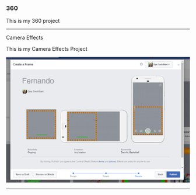 ### 360

This is my 360 project

<script src="//360.vizor.io/scripts/embed.js" data-vizorurl="https://360.vizor.io/embed/v/a0wjl" ></script>

***

Camera Effects

This is my Camera Effects Project

![Fernando](https://github.com/Herrera23/Herrera23.github.io/blob/master/Fernando.PNG?raw=true "Optional Title")

***
